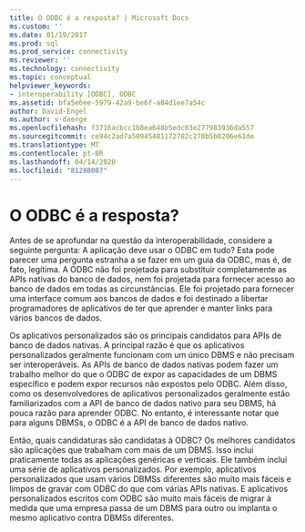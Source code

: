 ```yaml
---
title: O ODBC é a resposta? | Microsoft Docs
ms.custom: ''
ms.date: 01/19/2017
ms.prod: sql
ms.prod_service: connectivity
ms.reviewer: ''
ms.technology: connectivity
ms.topic: conceptual
helpviewer_keywords:
- interoperability [ODBC], ODBC
ms.assetid: bfa5e6ee-5979-42a9-be6f-a84d1ee7a54c
author: David-Engel
ms.author: v-daenge
ms.openlocfilehash: f3716acbcc1b8ea648b5edc03e277983936da557
ms.sourcegitcommit: ce94c2ad7a50945481172782c270b5b0206e61de
ms.translationtype: MT
ms.contentlocale: pt-BR
ms.lasthandoff: 04/14/2020
ms.locfileid: "81288087"
---
```

# <a name="is-odbc-the-answer"></a>O ODBC é a resposta?
Antes de se aprofundar na questão da interoperabilidade, considere a seguinte pergunta: A aplicação deve usar o ODBC em tudo? Esta pode parecer uma pergunta estranha a se fazer em um guia da ODBC, mas é, de fato, legítima. A ODBC não foi projetada para substituir completamente as APIs nativas do banco de dados, nem foi projetada para fornecer acesso ao banco de dados em todas as circunstâncias. Ele foi projetado para fornecer uma interface comum aos bancos de dados e foi destinado a libertar programadores de aplicativos de ter que aprender e manter links para vários bancos de dados.  
  
 Os aplicativos personalizados são os principais candidatos para APIs de banco de dados nativas. A principal razão é que os aplicativos personalizados geralmente funcionam com um único DBMS e não precisam ser interoperáveis. As APIs de banco de dados nativas podem fazer um trabalho melhor do que o ODBC de expor as capacidades de um DBMS específico e podem expor recursos não expostos pelo ODBC. Além disso, como os desenvolvedores de aplicativos personalizados geralmente estão familiarizados com a API de banco de dados nativo para seu DBMS, há pouca razão para aprender ODBC. No entanto, é interessante notar que para alguns DBMSs, o ODBC é a API de banco de dados nativo.  
  
 Então, quais candidaturas são candidatas à ODBC? Os melhores candidatos são aplicações que trabalham com mais de um DBMS. Isso inclui praticamente todas as aplicações genéricas e verticais. Ele também inclui uma série de aplicativos personalizados. Por exemplo, aplicativos personalizados que usam vários DBMSs diferentes são muito mais fáceis e limpos de gravar com ODBC do que com várias APIs nativas. E aplicativos personalizados escritos com ODBC são muito mais fáceis de migrar à medida que uma empresa passa de um DBMS para outro ou implanta o mesmo aplicativo contra DBMSs diferentes.
